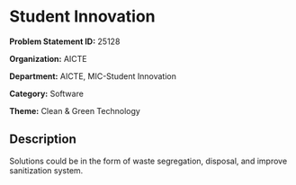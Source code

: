 # Student Innovation

**Problem Statement ID:** 25128

**Organization:** AICTE

**Department:** AICTE, MIC-Student Innovation

**Category:** Software

**Theme:** Clean & Green Technology

## Description

Solutions could be in the form of waste segregation, disposal, and improve sanitization system.

